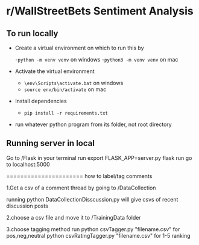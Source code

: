 # r/WallStreetBets Sentiment Analysis

## To run locally

* Create a virtual environment on which to run this by

  -`python -m venv venv` on windows
  -`python3 -m venv venv` on mac
* Activate the virtual environment
  - `\env\Scripts\activate.bat` on windows
  - `source env/bin/activate` on mac

* Install dependencies
  - `pip install -r requirements.txt`

* run whatever python program from its folder, not root directory

## Running server in local
Go to /Flask
in your terminal run
export FLASK_APP=server.py
flask run
go to localhost:5000



======================
how to label/tag comments

1.Get a csv of a comment thread by going to
/DataCollection

running 
python DataCollectionDisscussion.py
will give csvs of recent discussion posts

2.choose a csv file and move it to 
/TrainingData folder

3.choose tagging method
run 
python csvTagger.py "filename.csv"          for pos,neg,neutral
python csvRatingTagger.py "filename.csv"    for 1-5 ranking
